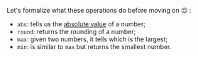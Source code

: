 Let's formalize what these operations do before moving on :wink: :

* `abs`: tells us the [absolute value](https://en.wikipedia.org/wiki/Absolute_value) of a number;
* `round`: returns the rounding of a number;
* `max`: given two numbers, it tells which is the largest;
* `min`: is similar to `max` but returns the smallest number.
